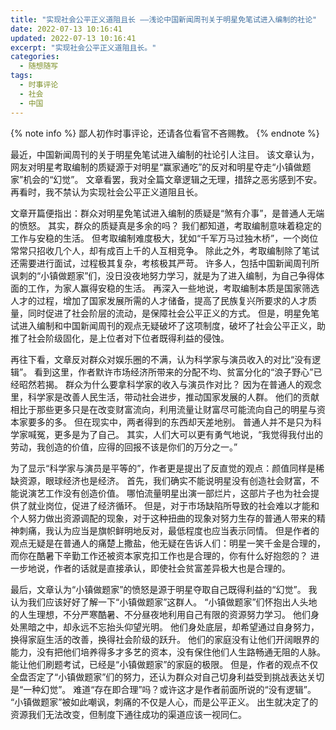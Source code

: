 ```yaml
---
title: "实现社会公平正义道阻且长 ——浅论中国新闻周刊关于明星免笔试进入编制的社论"
date: 2022-07-13 10:16:41
updated: 2022-07-13 10:16:41
excerpt: "实现社会公平正义道阻且长。"
categories:
  - 随想随写
tags:
  - 时事评论
  - 社会
  - 中国
---
```


{% note info %}
鄙人初作时事评论，还请各位看官不吝赐教。
{% endnote %}

最近，中国新闻周刊的关于明星免笔试进入编制的社论引人注目。
该文章认为，网友对明星考取编制的质疑源于对明星“赢家通吃”的反对和明星夺走“小镇做题家”机会的“幻觉”。
文章看罢，我对全篇文章逻辑之无理，措辞之恶劣感到不安。再看时，我不禁认为实现社会公平正义道阻且长。

文章开篇便指出：群众对明星免笔试进入编制的质疑是“煞有介事”，是普通人无端的愤怒。
其实，群众的质疑真是多余的吗？
我们都知道，考取编制意味着稳定的工作与安稳的生活。
但考取编制难度极大，犹如“千军万马过独木桥”，一个岗位常常只招收几个人，却有成百上千的人互相竞争。
除此之外，考取编制除了笔试还需要进行面试，过程极其复杂，考核极其严苛。
许多人，包括中国新闻周刊所讽刺的“小镇做题家”们，没日没夜地努力学习，就是为了进入编制，为自己争得体面的工作，为家人赢得安稳的生活。
再深入一些地说，考取编制本质是国家筛选人才的过程，增加了国家发展所需的人才储备，提高了民族复兴所要求的人才质量，同时促进了社会阶层的流动，是保障社会公平正义的方式。
但是，明星免笔试进入编制和中国新闻周刊的观点无疑破坏了这项制度，破坏了社会公平正义，助推了社会阶级固化，是上位者对下位者既得利益的侵蚀。

再往下看，文章反对群众对娱乐圈的不满，认为科学家与演员收入的对比“没有逻辑”。
看到这里，作者默许市场经济所带来的分配不均、贫富分化的“浪子野心”已经昭然若揭。
群众为什么要拿科学家的收入与演员作对比？
因为在普通人的观念里，科学家是改善人民生活，带动社会进步，推动国家发展的人群。
他们的贡献相比于那些更多只是在改变财富流向，利用流量让财富尽可能流向自己的明星与资本家要多的多。
但在现实中，两者得到的东西却天差地别。
普通人并不是只为科学家喊冤，更多是为了自己。
其实，人们大可以更有勇气地说，“我觉得我付出的劳动，我创造的价值，应得的回报不该是你们的万分之一。”

为了显示“科学家与演员是平等的”，作者更是提出了反直觉的观点：颜值同样是稀缺资源，眼球经济也是经济。
首先，我们确实不能说明星没有创造社会财富，不能说演艺工作没有创造价值。
哪怕流量明星出演一部烂片，这部片子也为社会提供了就业岗位，促进了经济循环。
但是，对于市场缺陷所导致的社会难以才能和个人努力做出资源调配的现象，对于这种扭曲的现象对努力生存的普通人带来的精神刺痛，我认为应当是旗帜鲜明地反对，最低程度也应当表示同情。
但是作者的观点无疑是在普通人的痛楚上撒盐，他无疑在告诉人们：明星一笑千金是合理的，而你在酷暑下辛勤工作还被资本家克扣工作也是合理的，你有什么好抱怨的？
进一步地说，作者的话就是直接承认，即使社会贫富差异极大也是合理的。

最后，文章认为“小镇做题家”的愤怒是源于明星夺取自己既得利益的“幻觉”。
我认为我们应该好好了解一下“小镇做题家”这群人。
“小镇做题家”们怀抱出人头地的人生理想，不分严寒酷暑、不分昼夜地利用自己有限的资源努力学习。
他们身处黑暗之中，却永远不忘抬头仰望光明。
他们身处底层，却希望通过自身努力，换得家庭生活的改善，换得社会阶级的跃升。
他们的家庭没有让他们开阔眼界的能力，没有把他们培养得多才多艺的资本，没有保住他们人生路畅通无阻的人脉。
能让他们刷题考试，已经是“小镇做题家”的家庭的极限。
但是，作者的观点不仅全盘否定了“小镇做题家”们的努力，还认为群众对自己切身利益受到挑战表达关切是“一种幻觉”。
难道“存在即合理”吗？或许这才是作者前面所说的“没有逻辑”。
“小镇做题家”被如此嘲讽，刺痛的不仅是人心，而是公平正义。
出生就决定了的资源我们无法改变，但制度下通往成功的渠道应该一视同仁。

